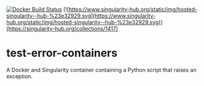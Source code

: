 [![Docker Build Status](https://img.shields.io/docker/build/mwiens91/test-error-containers.svg)](https://hub.docker.com/r/mwiens91/test-error-containers/)
[![https://www.singularity-hub.org/static/img/hosted-singularity--hub-%23e32929.svg](https://www.singularity-hub.org/static/img/hosted-singularity--hub-%23e32929.svg)](https://singularity-hub.org/collections/1417)

# test-error-containers

A Docker and Singularity container containing a Python script that
raises an exception.
